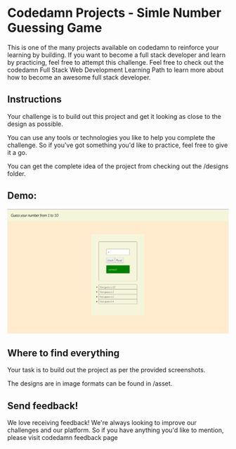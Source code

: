 # Codedamn Projects - Simle Number Guessing Game
This is one of the many projects available on codedamn to reinforce your learning by building. If you want to become a full stack developer and learn by practicing, feel free to attempt this challenge. Feel free to check out the codedamn Full Stack Web Development Learning Path to learn more about how to become an awesome full stack developer.

## Instructions
Your challenge is to build out this project and get it looking as close to the design as possible.

You can use any tools or technologies you like to help you complete the challenge. So if you've got something you'd like to practice, feel free to give it a go.

You can get the complete idea of the project from checking out the /designs folder.

## Demo:
![Screen shot of the output](https://raw.githubusercontent.com/raikiran07/html-playground-starter/master/asset/gussingright.png)




## Where to find everything
Your task is to build out the project as per the provided screenshots.

The designs are in image formats can be found in /asset.

## Send feedback!
We love receiving feedback! We're always looking to improve our challenges and our platform. So if you have anything you'd like to mention, please visit codedamn feedback page

